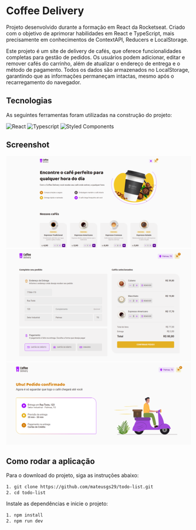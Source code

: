 # Coffee Delivery

Projeto desenvolvido durante a formação em React da Rocketseat. Criado com o objetivo de aprimorar habilidades em React e TypeScript, mais precisamente em conhecimentos de ContextAPI, Reducers e LocalStorage. 

Este projeto é um site de delivery de cafés, que oferece funcionalidades completas para gestão de pedidos. Os usuários podem adicionar, editar e remover cafés do carrinho, além de atualizar o endereço de entrega e o método de pagamento. Todos os dados são armazenados no LocalStorage, garantindo que as informações permaneçam intactas, mesmo após o recarregamento do navegador.

## Tecnologias

As seguintes ferramentas foram utilizadas na construção do projeto:

![React](https://img.shields.io/badge/react-0D1117?style=for-the-badge&logo=react)
![Typescript](https://img.shields.io/badge/typescript-0D1117?style=for-the-badge&logo=typescript)
![Styled Components](https://img.shields.io/badge/%20styled%20components-0D1117?style=for-the-badge&logo=styled-components)


## Screenshot

<div align="center">
    <img src="./screenshots/home.png" alt="Página Inicial" />
    <img src="./screenshots/pedido.png" alt="Tela do pedido" />
    <img src="./screenshots/confirmacao.png" alt="Tela de resultado" />
</div>

## Como rodar a aplicação

Para o download do projeto, siga as instruções abaixo:

```
1. git clone https://github.com/mateusgs29/todo-list.git
2. cd todo-list
```

Instale as dependências e inicie o projeto:

```
1. npm install
2. npm run dev
```